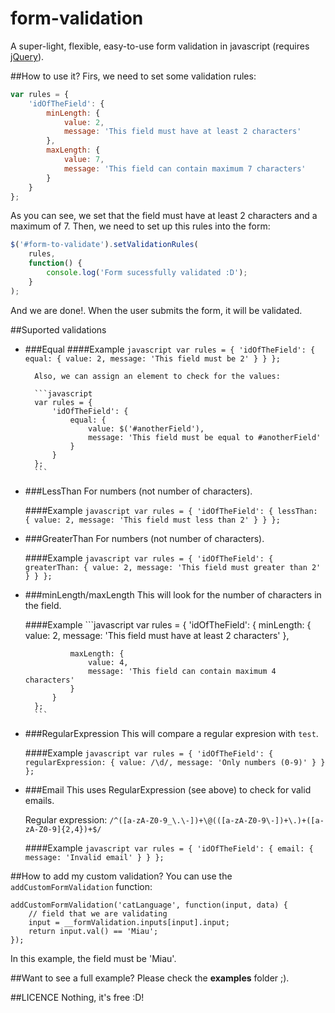 form-validation
===============

A super-light, flexible, easy-to-use form validation in javascript (requires [jQuery](http://jquery.com/)).

##How to use it?
Firs, we need to set some validation rules:

```javascript
var rules = {
	'idOfTheField': {
		minLength: {
			value: 2,
			message: 'This field must have at least 2 characters'
		},
		maxLength: {
			value: 7,
			message: 'This field can contain maximum 7 characters'
		}
	}
};
```

As you can see, we set that the field must have at least 2 characters and a maximum of 7.
Then, we need to set up this rules into the form:

```javascript
$('#form-to-validate').setValidationRules(
	rules,
	function() {
		console.log('Form sucessfully validated :D');
	}
);
```

And we are done!. When the user submits the form, it will be validated.

##Suported validations
* ###Equal
	####Example
		```javascript
		var rules = {
			'idOfTheField': {
				equal: {
					value: 2,
					message: 'This field must be 2'
				}
			}
		};
		```

		Also, we can assign an element to check for the values:

		```javascript
		var rules = {
			'idOfTheField': {
				equal: {
					value: $('#anotherField'),
					message: 'This field must be equal to #anotherField'
				}
			}
		};
		```

* ###LessThan
	For numbers (not number of characters).

	####Example
		```javascript
		var rules = {
			'idOfTheField': {
				lessThan: {
					value: 2,
					message: 'This field must less than 2'
				}
			}
		};
		```

* ###GreaterThan
	For numbers (not number of characters).

	####Example
		```javascript
		var rules = {
			'idOfTheField': {
				greaterThan: {
					value: 2,
					message: 'This field must greater than 2'
				}
			}
		};
		```

* ###minLength/maxLength
	This will look for the number of characters in the field.

	####Example
		```javascript
		var rules = {
			'idOfTheField': {
				minLength: {
					value: 2,
					message: 'This field must have at least 2 characters'
				},

				maxLength: {
					value: 4,
					message: 'This field can contain maximum 4 characters'
				}
			}
		};
		```

* ###RegularExpression
	This will compare a regular expresion with `test`.

	####Example
		```javascript
		var rules = {
			'idOfTheField': {
				regularExpression: {
					value: /\d/,
					message: 'Only numbers (0-9)'
				}
			}
		};
		```

* ###Email
	This uses RegularExpression (see above) to check for valid emails.

	Regular expression: `/^([a-zA-Z0-9_\.\-])+\@(([a-zA-Z0-9\-])+\.)+([a-zA-Z0-9]{2,4})+$/`

	####Example
		```javascript
		var rules = {
			'idOfTheField': {
				email: {
					message: 'Invalid email'
				}
			}
		};
		```

##How to add my custom validation?
You can use the `addCustomFormValidation` function:

```
addCustomFormValidation('catLanguage', function(input, data) {
	// field that we are validating
	input = __formValidation.inputs[input].input;
	return input.val() == 'Miau';
});
```

In this example, the field must be 'Miau'.

##Want to see a full example?
Please check the **examples** folder ;).

##LICENCE
Nothing, it's free :D! 
